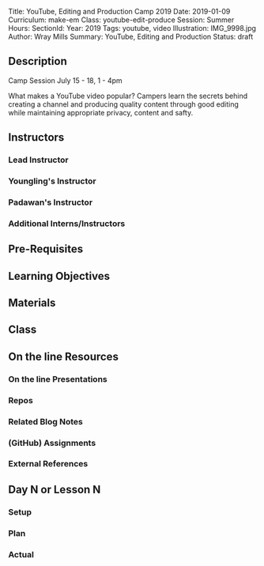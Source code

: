 Title: YouTube, Editing and Production Camp 2019
Date: 2019-01-09
Curriculum: make-em
Class: youtube-edit-produce
Session: Summer
Hours:
SectionId:
Year: 2019
Tags: youtube, video
Illustration: IMG_9998.jpg
Author: Wray Mills 
Summary: YouTube, Editing and Production
Status: draft

## Description

Camp Session
July 15 - 18, 1 - 4pm

What makes a YouTube video popular? Campers learn the secrets behind
creating a channel and producing quality content through good editing while maintaining appropriate privacy, content and safty.

## Instructors

### Lead Instructor

### Youngling's Instructor

### Padawan's Instructor

### Additional Interns/Instructors

## Pre-Requisites

## Learning Objectives

## Materials

## Class

## On the line Resources

### On the line Presentations

### Repos

### Related Blog Notes

### (GitHub) Assignments

### External References

## Day N or Lesson N

### Setup

### Plan

### Actual

